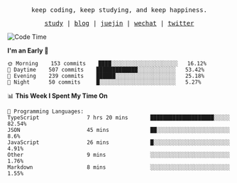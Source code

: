 <p align="center">
  <samp>
    <span>keep coding, keep studying, and keep happiness.</span>
  </samp>
</p>

<p align="center">
  <samp>
    <a href="https://github.com/ouduidui/fe-study">study</a> |
    <a href="https://deweyou.me">blog</a>  |
    <a href="https://juejin.cn/user/4309700183594366">juejin</a> |
    <a href="https://user-images.githubusercontent.com/54696834/165071004-6509e3f2-90c3-448c-9d92-3da42b0c2021.jpeg">wechat</a> |
    <a href="https://twitter.com/ouduidui">twitter</a>
  </samp>
</p>

<!--START_SECTION:waka-->
![Code Time](http://img.shields.io/badge/Code%20Time-2%2C394%20hrs%2027%20mins-blue)

**I'm an Early 🐤** 

```text
🌞 Morning    153 commits    ████░░░░░░░░░░░░░░░░░░░░░   16.12% 
🌆 Daytime    507 commits    █████████████░░░░░░░░░░░░   53.42% 
🌃 Evening    239 commits    ██████░░░░░░░░░░░░░░░░░░░   25.18% 
🌙 Night      50 commits     █░░░░░░░░░░░░░░░░░░░░░░░░   5.27%

```


📊 **This Week I Spent My Time On** 

```text
💬 Programming Languages: 
TypeScript               7 hrs 20 mins       ████████████████████░░░░░   82.54% 
JSON                     45 mins             ██░░░░░░░░░░░░░░░░░░░░░░░   8.6% 
JavaScript               26 mins             █░░░░░░░░░░░░░░░░░░░░░░░░   4.91% 
Other                    9 mins              ░░░░░░░░░░░░░░░░░░░░░░░░░   1.76% 
Markdown                 8 mins              ░░░░░░░░░░░░░░░░░░░░░░░░░   1.55%

```


<!--END_SECTION:waka-->
